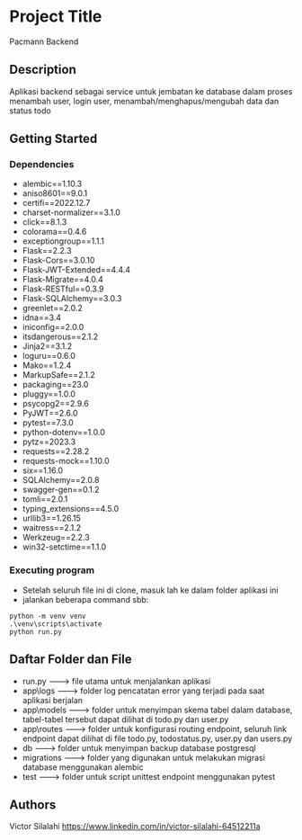 # Project Title

Pacmann Backend

## Description

Aplikasi backend sebagai service untuk jembatan ke database dalam proses menambah user, login user, menambah/menghapus/mengubah data dan status todo

## Getting Started

### Dependencies

* alembic==1.10.3
* aniso8601==9.0.1
* certifi==2022.12.7
* charset-normalizer==3.1.0
* click==8.1.3
* colorama==0.4.6
* exceptiongroup==1.1.1
* Flask==2.2.3
* Flask-Cors==3.0.10
* Flask-JWT-Extended==4.4.4
* Flask-Migrate==4.0.4
* Flask-RESTful==0.3.9
* Flask-SQLAlchemy==3.0.3
* greenlet==2.0.2
* idna==3.4
* iniconfig==2.0.0
* itsdangerous==2.1.2
* Jinja2==3.1.2
* loguru==0.6.0
* Mako==1.2.4
* MarkupSafe==2.1.2
* packaging==23.0
* pluggy==1.0.0
* psycopg2==2.9.6
* PyJWT==2.6.0
* pytest==7.3.0
* python-dotenv==1.0.0
* pytz==2023.3
* requests==2.28.2
* requests-mock==1.10.0
* six==1.16.0
* SQLAlchemy==2.0.8
* swagger-gen==0.1.2
* tomli==2.0.1
* typing_extensions==4.5.0
* urllib3==1.26.15
* waitress==2.1.2
* Werkzeug==2.2.3
* win32-setctime==1.1.0



### Executing program

* Setelah seluruh file ini di clone, masuk lah ke dalam folder aplikasi ini
* jalankan beberapa command sbb: 
```
python -m venv venv
.\venv\scripts\activate
python run.py
```

## Daftar Folder dan File

* run.py ---> file utama untuk menjalankan aplikasi
* app\logs ---> folder log pencatatan error yang terjadi pada saat aplikasi berjalan
* app\models ---> folder untuk menyimpan skema tabel dalam database, tabel-tabel tersebut dapat dilihat di todo.py dan user.py
* app\routes ---> folder untuk konfigurasi routing endpoint, seluruh link endpoint dapat dilihat di file todo.py, todostatus.py, user.py dan users.py
* db ---> folder untuk menyimpan backup database postgresql
* migrations ---> folder yang digunakan untuk melakukan migrasi database menggunakan alembic
* test ---> folder untuk script unittest endpoint menggunakan pytest


## Authors

Victor Silalahi 
https://www.linkedin.com/in/victor-silalahi-64512211a
